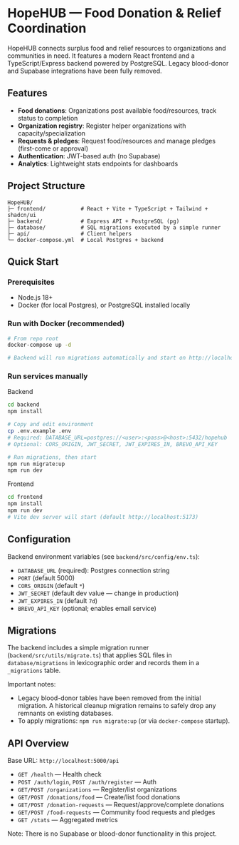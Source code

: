 # HopeHUB — Food Donation & Relief Coordination

HopeHUB connects surplus food and relief resources to organizations and communities in need. It features a modern React frontend and a TypeScript/Express backend powered by PostgreSQL. Legacy blood-donor and Supabase integrations have been fully removed.

## Features
- **Food donations**: Organizations post available food/resources, track status to completion
- **Organization registry**: Register helper organizations with capacity/specialization
- **Requests & pledges**: Request food/resources and manage pledges (first-come or approval)
- **Authentication**: JWT-based auth (no Supabase)
- **Analytics**: Lightweight stats endpoints for dashboards

## Project Structure
```
HopeHUB/
├─ frontend/           # React + Vite + TypeScript + Tailwind + shadcn/ui
├─ backend/            # Express API + PostgreSQL (pg)
├─ database/           # SQL migrations executed by a simple runner
├─ api/                # Client helpers
└─ docker-compose.yml  # Local Postgres + backend
```

## Quick Start

### Prerequisites
- Node.js 18+
- Docker (for local Postgres), or PostgreSQL installed locally

### Run with Docker (recommended)
```bash
# From repo root
docker-compose up -d

# Backend will run migrations automatically and start on http://localhost:5000
```

### Run services manually
Backend
```bash
cd backend
npm install

# Copy and edit environment
cp .env.example .env
# Required: DATABASE_URL=postgres://<user>:<pass>@<host>:5432/hopehub
# Optional: CORS_ORIGIN, JWT_SECRET, JWT_EXPIRES_IN, BREVO_API_KEY

# Run migrations, then start
npm run migrate:up
npm run dev
```

Frontend
```bash
cd frontend
npm install
npm run dev
# Vite dev server will start (default http://localhost:5173)
```

## Configuration
Backend environment variables (see `backend/src/config/env.ts`):
- `DATABASE_URL` (required): Postgres connection string
- `PORT` (default 5000)
- `CORS_ORIGIN` (default `*`)
- `JWT_SECRET` (default dev value — change in production)
- `JWT_EXPIRES_IN` (default `7d`)
- `BREVO_API_KEY` (optional; enables email service)

## Migrations
The backend includes a simple migration runner (`backend/src/utils/migrate.ts`) that applies SQL files in `database/migrations` in lexicographic order and records them in a `_migrations` table.

Important notes:
- Legacy blood-donor tables have been removed from the initial migration. A historical cleanup migration remains to safely drop any remnants on existing databases.
- To apply migrations: `npm run migrate:up` (or via `docker-compose` startup).

## API Overview
Base URL: `http://localhost:5000/api`

- `GET /health` — Health check
- `POST /auth/login`, `POST /auth/register` — Auth
- `GET/POST /organizations` — Register/list organizations
- `GET/POST /donations/food` — Create/list food donations
- `GET/POST /donation-requests` — Request/approve/complete donations
- `GET/POST /food-requests` — Community food requests and pledges
- `GET /stats` — Aggregated metrics

Note: There is no Supabase or blood-donor functionality in this project.
